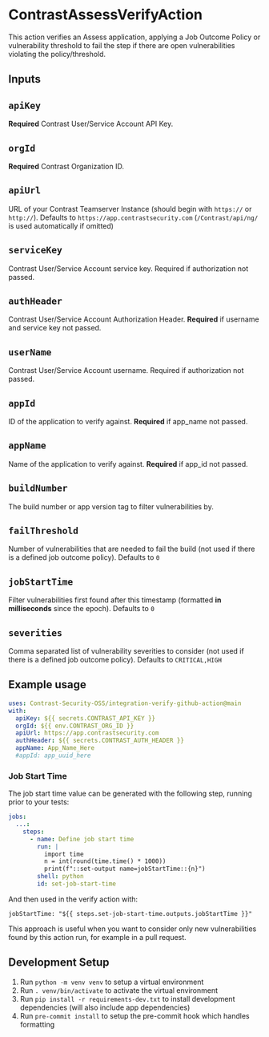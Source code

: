 # ContrastAssessVerifyAction

This action verifies an Assess application, applying a Job Outcome Policy or vulnerability threshold to fail the step if there are open vulnerabilities violating the policy/threshold.

## Inputs

## `apiKey`

**Required** Contrast User/Service Account API Key.

## `orgId`

**Required** Contrast Organization ID.

## `apiUrl`

URL of your Contrast Teamserver Instance (should begin with `https://` or `http://`).
Defaults to `https://app.contrastsecurity.com`
(`/Contrast/api/ng/` is used automatically if omitted)

## `serviceKey`

Contrast User/Service Account service key. Required if authorization not passed.

## `authHeader`

Contrast User/Service Account Authorization Header. **Required** if username and service key not passed.

## `userName`

Contrast User/Service Account username. Required if authorization not passed.

## `appId`

ID of the application to verify against. **Required** if app_name not passed.

## `appName`

Name of the application to verify against. **Required** if app_id not passed.

## `buildNumber`

The build number or app version tag to filter vulnerabilities by.

## `failThreshold`

Number of vulnerabilities that are needed to fail the build (not used if there is a defined job outcome policy).
Defaults to `0`

## `jobStartTime`

Filter vulnerabilities first found after this timestamp (formatted **in milliseconds** since the epoch). Defaults to `0`

## `severities`

Comma separated list of vulnerability severities to consider (not used if there is a defined job outcome policy).
Defaults to `CRITICAL,HIGH`


## Example usage

```yaml
uses: Contrast-Security-OSS/integration-verify-github-action@main
with:
  apiKey: ${{ secrets.CONTRAST_API_KEY }}
  orgId: ${{ env.CONTRAST_ORG_ID }}
  apiUrl: https://app.contrastsecurity.com
  authHeader: ${{ secrets.CONTRAST_AUTH_HEADER }}
  appName: App_Name_Here
  #appId: app_uuid_here
```

### Job Start Time

The job start time value can be generated with the following step, running prior to your tests:
```yaml
jobs:
  ...:
    steps:
      - name: Define job start time
        run: |
          import time
          n = int(round(time.time() * 1000))
          print(f"::set-output name=jobStartTime::{n}")
        shell: python
        id: set-job-start-time
```
And then used in the verify action with:

`jobStartTime: "${{ steps.set-job-start-time.outputs.jobStartTime }}"`

This approach is useful when you want to consider only new vulnerabilities found by this action run, for example in a pull request.

## Development Setup
1. Run `python -m venv venv` to setup a virtual environment
1. Run `. venv/bin/activate` to activate the virtual environment
1. Run `pip install -r requirements-dev.txt` to install development dependencies (will also include app dependencies)
1. Run `pre-commit install` to setup the pre-commit hook which handles formatting
